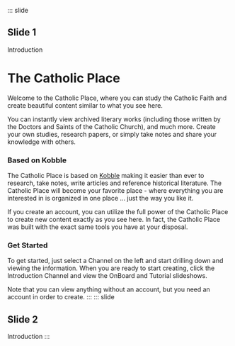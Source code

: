 ::: slide
## Slide 1
Introduction
# The Catholic Place

Welcome to the Catholic Place, where you can study the Catholic Faith and create beautiful content similar to what you see here. 

You can instantly view archived literary works (including those written by the Doctors and Saints of the Catholic Church), and much more. Create your own studies, research papers, or simply take notes and share your knowledge with others.

### Based on Kobble
The Catholic Place is based on [Kobble](https://kobble.io) making it easier than ever to research, take notes, write articles and reference historical literature. The Catholic Place will become your favorite place - where everything you are interested in is organized in one place ... just the way you like it.

If you create an account, you can utilize the full power of the Catholic Place to create new content exactly as you see here. In fact, the Catholic Place was built with the exact same tools you have at your disposal. 

### Get Started
To get started, just select a Channel on the left and start drilling down and viewing the information. When you are ready to start creating, click the Introduction Channel and view the OnBoard and Tutorial slideshows.

Note that you can view anything without an account, but you need an account in order to create.
:::
::: slide
## Slide 2
Introduction
:::
